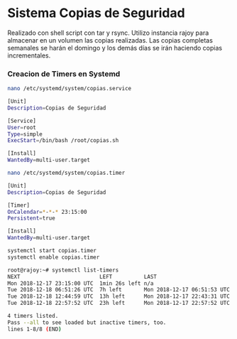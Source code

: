# Sistema Copias de Seguridad
Realizado con shell script con tar y rsync.
Utilizo instancia rajoy para almacenar en un volumen las copias realizadas.
Las copias completas semanales se harán el domingo y los demás días se irán haciendo copias incrementales.

### Creacion de Timers en Systemd
```sh
nano /etc/systemd/system/copias.service
```

```sh
[Unit]
Description=Copias de Seguridad

[Service]
User=root
Type=simple
ExecStart=/bin/bash /root/copias.sh

[Install]
WantedBy=multi-user.target
```

```sh
nano /etc/systemd/system/copias.timer
```
```sh
[Unit]
Description=Copias de Seguridad

[Timer]
OnCalendar=*-*-* 23:15:00
Persistent=true

[Install]
WantedBy=multi-user.target
```
```sh
systemctl start copias.timer 
systemctl enable copias.timer 
```
```sh
root@rajoy:~# systemctl list-timers
NEXT                         LEFT          LAST                         PASSED    UNIT                   
Mon 2018-12-17 23:15:00 UTC  1min 26s left n/a                          n/a       copias.timer           
Tue 2018-12-18 06:51:26 UTC  7h left       Mon 2018-12-17 06:51:53 UTC  16h ago   apt-daily-upgrade.timer
Tue 2018-12-18 12:44:59 UTC  13h left      Mon 2018-12-17 22:43:31 UTC  30min ago apt-daily.timer        
Tue 2018-12-18 22:57:52 UTC  23h left      Mon 2018-12-17 22:57:52 UTC  15min ago systemd-tmpfiles-clean.

4 timers listed.
Pass --all to see loaded but inactive timers, too.
lines 1-8/8 (END)
```
